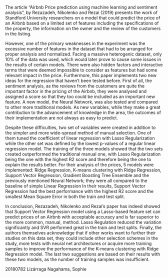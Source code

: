 The article “Airbnb Price prediction using machine learning and sentiment analysis”, by Rezazadeh, Nikolenko and Rezai (2019) presents the work of Standford University researchers on a model that could predict the price of an Airbnb based on a limited set of features including the specifications of the property, the information on the owner and the review of the customers in the listing.

However, one of the primary weaknesses in the experiment was the excessive number of features in the dataset that had to be arranged for proper analysis and normalized. Facing a massive heterogenic dataset, only 10% of the data was used, which would later prove to cause some issues in the results of certain models. There were also hidden factors and interactive terms that were deemed impossible to consider as features but had some relevant impact in the price. Furthermore, this paper implements two new ideas for the regression that haven’t been tested before. First of all, the sentiment analysis, as the reviews from the customers are quite the important factor in the pricing of the Airbnb, they were analysed and assigned a score so that they too could be included as an important new feature. A new model, the Neural Network, was also tested and compared to other more traditional models. As new variables, while they make a great contribution to the advancement of knowledge in the area, the outcomes of their implementation are not always as easy to predict.

Despite these difficulties, two set of variables were created in addition to the simpler and more wide-spread method of manual selection. One of them tuned the coefficient of linear regression with Lasso Regularization while the other set was defined by the lowest p-values of a regular linear regression model. The training of the three models showed that the two sets created outperformed the traditional manual one, with Lasso Regularization being the one with the highest R2 score and therefore being the one to explain the results better. For their analysis of the prices, 5 models were implemented: Ridge Regression, K-means clustering with Ridge Regression, Support Vector Regression, Gradient Boosting Tree Ensemble and the previously mentioned Neural Network; they were all compared to the baseline of simple Linear Regression In their results, Support Vector Regression had the best performance with the highest R2 score and the smallest Mean Square Error in both the train and test split.

In conclusion, Rezazadeh, Nikolenko and Rezai’s paper has indeed showed that Support Vector Regression model using a Lasso-based feature set can predict prices of an Airbnb with acceptable accuracy and is far superior to the more common, manual, method. Lasso Regulation reduced the variation significantly and SVR performed great in the train and test splits. Finally, the authors themselves acknowledge that if other works want to further their studies on this data set, they could include other selection schemes in the study, more tests with neural net architectures or acquire more training samples to improve the performance of the K-means clustering with Ridge Regression model. The last two suggestions are based on their results with these two models, as the number of training samples was insufficient.

20180782
Lizárraga Nagahama, Sophie